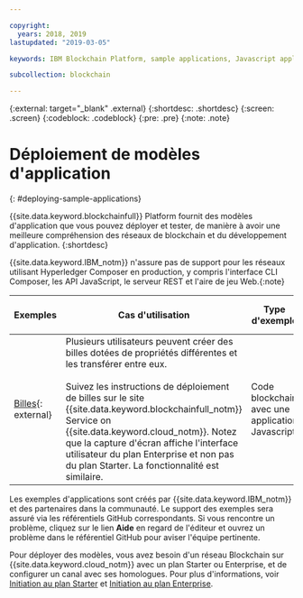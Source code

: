 ```yaml
---

copyright:
  years: 2018, 2019
lastupdated: "2019-03-05"

keywords: IBM Blockchain Platform, sample applications, Javascript application, IBM Cloud

subcollection: blockchain

---
```


{:external: target="_blank" .external}
{:shortdesc: .shortdesc}
{:screen: .screen}
{:codeblock: .codeblock}
{:pre: .pre}
{:note: .note}

# Déploiement de modèles d'application
{: #deploying-sample-applications}

{{site.data.keyword.blockchainfull}} Platform fournit des modèles d'application que vous pouvez déployer et tester, de manière à avoir une meilleure compréhension des réseaux de blockchain et du développement d'application.
{:shortdesc}

{{site.data.keyword.IBM_notm}} n'assure pas de support pour les réseaux utilisant Hyperledger Composer en production, y compris l'interface CLI Composer, les API JavaScript, le serveur REST et l'aire de jeu Web.{:note}

|  Exemples     | Cas d'utilisation       | Type d'exemple  | Créateur et support  |
| --------------|---------------------|----|-------|
| [Billes](https://github.com/IBM-Blockchain/marbles){: external}| Plusieurs utilisateurs peuvent créer des billes dotées de propriétés différentes et les transférer entre eux. <br> <br> Suivez les instructions de déploiement de billes sur le site {{site.data.keyword.blockchainfull_notm}} Service on {{site.data.keyword.cloud_notm}}. Notez que la capture d'écran affiche l'interface utilisateur du plan Enterprise et non pas du plan Starter. La fonctionnalité est similaire. | Code blockchain avec une application Javascript| IBM<br> [Obtenir de l'aide](https://github.com/IBM-Blockchain/marbles/issues){: external} |


Les exemples d'applications sont créés par {{site.data.keyword.IBM_notm}} et des partenaires dans la communauté. Le support des exemples sera assuré via les référentiels GitHub correspondants. Si vous rencontre un problème, cliquez sur le lien **Aide** en regard de l'éditeur et ouvrez un problème dans le référentiel GitHub pour aviser l'équipe pertinente.

Pour déployer des modèles, vous avez besoin d'un réseau Blockchain sur {{site.data.keyword.cloud_notm}} avec un plan Starter ou Enterprise, et de configurer un canal avec ses homologues. Pour plus d'informations, voir [Initiation au plan Starter](/docs/services/blockchain/get_start_starter_plan.html#getting-started-with-starter-plan) et [Initiation au plan Enterprise](/docs/services/blockchain/get_start.html#getting-started-with-enterprise-plan).
